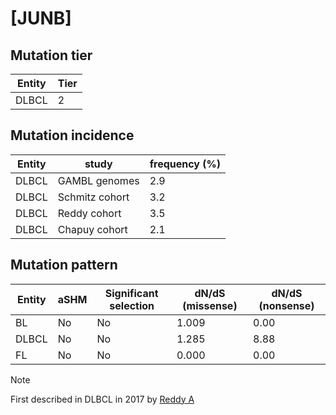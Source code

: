 # [JUNB]

## Mutation tier

|Entity|Tier|
|------|----|
|DLBCL |2   |

## Mutation incidence

|Entity|study         |frequency (%)|
|------|--------------|-------------|
|DLBCL |GAMBL genomes |2.9          |
|DLBCL |Schmitz cohort|3.2          |
|DLBCL |Reddy cohort  |3.5          |
|DLBCL |Chapuy cohort |2.1          |

## Mutation pattern

|Entity|aSHM|Significant selection|dN/dS (missense)|dN/dS (nonsense)|
|------|----|---------------------|----------------|----------------|
|BL    |No  |No                   |1.009           |0.00            |
|DLBCL |No  |No                   |1.285           |8.88            |
|FL    |No  |No                   |0.000           |0.00            |


> [!NOTE]
> First described in DLBCL in 2017 by [Reddy A](https://pubmed.ncbi.nlm.nih.gov/28985567)